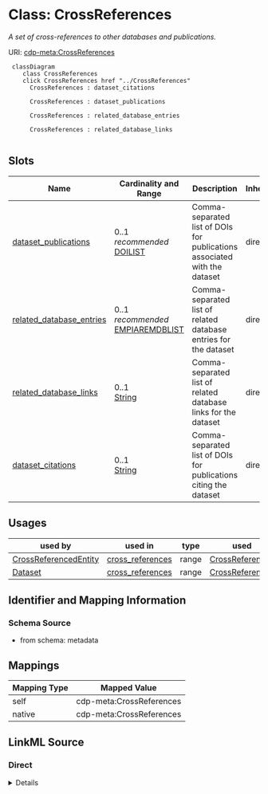 

# Class: CrossReferences


_A set of cross-references to other databases and publications._





URI: [cdp-meta:CrossReferences](metadataCrossReferences)






```mermaid
 classDiagram
    class CrossReferences
    click CrossReferences href "../CrossReferences"
      CrossReferences : dataset_citations

      CrossReferences : dataset_publications

      CrossReferences : related_database_entries

      CrossReferences : related_database_links


```




<!-- no inheritance hierarchy -->


## Slots

| Name | Cardinality and Range | Description | Inheritance |
| ---  | --- | --- | --- |
| [dataset_publications](dataset_publications.md) | 0..1 _recommended_ <br/> [DOILIST](DOILIST.md) | Comma-separated list of DOIs for publications associated with the dataset | direct |
| [related_database_entries](related_database_entries.md) | 0..1 _recommended_ <br/> [EMPIAREMDBLIST](EMPIAREMDBLIST.md) | Comma-separated list of related database entries for the dataset | direct |
| [related_database_links](related_database_links.md) | 0..1 <br/> [String](String.md) | Comma-separated list of related database links for the dataset | direct |
| [dataset_citations](dataset_citations.md) | 0..1 <br/> [String](String.md) | Comma-separated list of DOIs for publications citing the dataset | direct |





## Usages

| used by | used in | type | used |
| ---  | --- | --- | --- |
| [CrossReferencedEntity](CrossReferencedEntity.md) | [cross_references](cross_references.md) | range | [CrossReferences](CrossReferences.md) |
| [Dataset](Dataset.md) | [cross_references](cross_references.md) | range | [CrossReferences](CrossReferences.md) |






## Identifier and Mapping Information







### Schema Source


* from schema: metadata




## Mappings

| Mapping Type | Mapped Value |
| ---  | ---  |
| self | cdp-meta:CrossReferences |
| native | cdp-meta:CrossReferences |







## LinkML Source

<!-- TODO: investigate https://stackoverflow.com/questions/37606292/how-to-create-tabbed-code-blocks-in-mkdocs-or-sphinx -->

### Direct

<details>
```yaml
name: CrossReferences
description: A set of cross-references to other databases and publications.
from_schema: metadata
attributes:
  dataset_publications:
    name: dataset_publications
    description: Comma-separated list of DOIs for publications associated with the
      dataset.
    from_schema: metadata
    rank: 1000
    alias: dataset_publications
    owner: CrossReferences
    domain_of:
    - CrossReferences
    range: DOI_LIST
    recommended: true
    inlined: true
    inlined_as_list: true
    pattern: (^(doi:|https://doi\.org/)?10\.[0-9]{4,9}/[-._;()/:a-zA-Z0-9]+(\s*,\s*(doi:|https://doi\.org/)?10\.[0-9]{4,9}/[-._;()/:a-zA-Z0-9]+)*$)|(^(doi:|https://doi\.org/)?10\.[0-9]{4,9}/[-._;()/:a-zA-Z0-9]+(\s*,\s*(doi:|https://doi\.org/)?10\.[0-9]{4,9}/[-._;()/:a-zA-Z0-9]+)*$)
  related_database_entries:
    name: related_database_entries
    description: Comma-separated list of related database entries for the dataset.
    from_schema: metadata
    rank: 1000
    alias: related_database_entries
    owner: CrossReferences
    domain_of:
    - CrossReferences
    range: EMPIAR_EMDB_LIST
    recommended: true
    inlined: true
    inlined_as_list: true
    pattern: (^(EMPIAR-[0-9]{5}|EMD-[0-9]{4,5})(\s*,\s*(EMPIAR-[0-9]{5}|EMD-[0-9]{4,5}))*$)|(^(EMPIAR-[0-9]{5}|EMD-[0-9]{4,5})(\s*,\s*(EMPIAR-[0-9]{5}|EMD-[0-9]{4,5}))*$)
  related_database_links:
    name: related_database_links
    description: Comma-separated list of related database links for the dataset.
    from_schema: metadata
    rank: 1000
    alias: related_database_links
    owner: CrossReferences
    domain_of:
    - CrossReferences
    range: string
    inlined: true
    inlined_as_list: true
  dataset_citations:
    name: dataset_citations
    description: Comma-separated list of DOIs for publications citing the dataset.
    from_schema: metadata
    rank: 1000
    alias: dataset_citations
    owner: CrossReferences
    domain_of:
    - CrossReferences
    range: string
    inlined: true
    inlined_as_list: true

```
</details>

### Induced

<details>
```yaml
name: CrossReferences
description: A set of cross-references to other databases and publications.
from_schema: metadata
attributes:
  dataset_publications:
    name: dataset_publications
    description: Comma-separated list of DOIs for publications associated with the
      dataset.
    from_schema: metadata
    rank: 1000
    alias: dataset_publications
    owner: CrossReferences
    domain_of:
    - CrossReferences
    range: DOI_LIST
    recommended: true
    inlined: true
    inlined_as_list: true
    pattern: (^(doi:|https://doi\.org/)?10\.[0-9]{4,9}/[-._;()/:a-zA-Z0-9]+(\s*,\s*(doi:|https://doi\.org/)?10\.[0-9]{4,9}/[-._;()/:a-zA-Z0-9]+)*$)|(^(doi:|https://doi\.org/)?10\.[0-9]{4,9}/[-._;()/:a-zA-Z0-9]+(\s*,\s*(doi:|https://doi\.org/)?10\.[0-9]{4,9}/[-._;()/:a-zA-Z0-9]+)*$)
  related_database_entries:
    name: related_database_entries
    description: Comma-separated list of related database entries for the dataset.
    from_schema: metadata
    rank: 1000
    alias: related_database_entries
    owner: CrossReferences
    domain_of:
    - CrossReferences
    range: EMPIAR_EMDB_LIST
    recommended: true
    inlined: true
    inlined_as_list: true
    pattern: (^(EMPIAR-[0-9]{5}|EMD-[0-9]{4,5})(\s*,\s*(EMPIAR-[0-9]{5}|EMD-[0-9]{4,5}))*$)|(^(EMPIAR-[0-9]{5}|EMD-[0-9]{4,5})(\s*,\s*(EMPIAR-[0-9]{5}|EMD-[0-9]{4,5}))*$)
  related_database_links:
    name: related_database_links
    description: Comma-separated list of related database links for the dataset.
    from_schema: metadata
    rank: 1000
    alias: related_database_links
    owner: CrossReferences
    domain_of:
    - CrossReferences
    range: string
    inlined: true
    inlined_as_list: true
  dataset_citations:
    name: dataset_citations
    description: Comma-separated list of DOIs for publications citing the dataset.
    from_schema: metadata
    rank: 1000
    alias: dataset_citations
    owner: CrossReferences
    domain_of:
    - CrossReferences
    range: string
    inlined: true
    inlined_as_list: true

```
</details>
